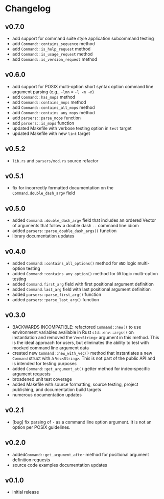 # Changelog

## v0.7.0

- add support for command suite style application subcommand testing
- add `Command::contains_sequence` method
- add `Command::is_help_request` method
- add `Command::is_usage_request` method
- add `Command::is_version_request` method

## v0.6.0

- add support for POSIX multi-option short syntax option command line argument parsing (e.g., `-lmn` = `-l -m -n`)
- add `Command::has_mops` method
- add `Command::contains_mops` method
- add `Command::contains_all_mops` method
- add `Command::contains_any_mops` method
- add `parsers::parse_mops` function
- add `parsers::is_mops` function
- updated Makefile with verbose testing option in `test` target
- updated Makefile with new `lint` target

## v0.5.2

- `lib.rs` and `parsers/mod.rs` source refactor

## v0.5.1

- fix for incorrectly formatted documentation on the `Command.double_dash_argv` field

## v0.5.0

- added `Command::double_dash_argv` field that includes an ordered Vector of arguments that follow a double dash `--` command line idiom
- added `parsers::parse_double_dash_args()` function
- library documentation updates

## v0.4.0

- added `Command::contains_all_options()` method for `AND` logic multi-option testing
- added `Command::contains_any_option()` method for `OR` logic multi-option testing
- added `Command.first_arg` field with first positional argument definition
- added `Command.last_arg` field with last positional argument definition
- added `parsers::parse_first_arg()` function
- added `parsers::parse_last_arg()` function

## v0.3.0

- BACKWARDS INCOMPATIBLE: refactored `Command::new()` to use environment variables available in Rust `std::env::args()` on instantiation and removed the `Vec<String>` argument in this method.  This is the ideal approach for users, but eliminates the ability to test with mocked command line argument data
- created new `Command::new_with_vec()` method that instantiates a new `Command` struct with a `Vec<String>`.  This is not part of the public API and is intended for testing purposes
- added `Command::get_argument_at()` getter method for index-specific argument requests
- broadened unit test coverage
- added Makefile with source formatting, source testing, project publishing, and documentation build targets
- numerous documentation updates

## v0.2.1

- [bug] fix parsing of `-` as a command line option argument. It is not an option per POSIX guidelines.

## v0.2.0

- added`Command::get_argument_after` method for positional argument definition requests
- source code examples documentation updates

## v0.1.0

- initial release